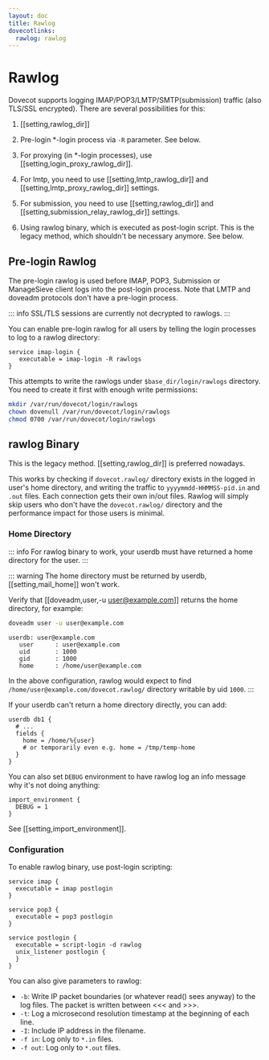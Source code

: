```yaml
---
layout: doc
title: Rawlog
dovecotlinks:
  rawlog: rawlog
---
```


# Rawlog

Dovecot supports logging IMAP/POP3/LMTP/SMTP(submission) traffic (also
TLS/SSL encrypted). There are several possibilities for this:

1. [[setting,rawlog_dir]]

2. Pre-login \*-login process via `-R` parameter. See below.

3. For proxying (in \*-login processes), use
   [[setting,login_proxy_rawlog_dir]].

4. For lmtp, you need to use [[setting,lmtp_rawlog_dir]] and
   [[setting,lmtp_proxy_rawlog_dir]] settings.

5. For submission, you need to use [[setting,rawlog_dir]] and
   [[setting,submission_relay_rawlog_dir]] settings.

6. Using rawlog binary, which is executed as post-login script.
   This is the legacy method, which shouldn't be necessary anymore. See below.

## Pre-login Rawlog

The pre-login rawlog is used before IMAP, POP3, Submission or ManageSieve
client logs into the post-login process. Note that LMTP and doveadm protocols
don't have a pre-login process.

::: info
SSL/TLS sessions are currently not decrypted to rawlogs.
:::

You can enable pre-login rawlog for all users by telling the login processes
to log to a rawlog directory:

```[dovecot.conf]
service imap-login {
   executable = imap-login -R rawlogs
}
```

This attempts to write the rawlogs under `$base_dir/login/rawlogs` directory.
You need to create it first with enough write permissions:

```sh
mkdir /var/run/dovecot/login/rawlogs
chown dovenull /var/run/dovecot/login/rawlogs
chmod 0700 /var/run/dovecot/login/rawlogs
```

## rawlog Binary

This is the legacy method. [[setting,rawlog_dir]] is preferred nowadays.

This works by checking if `dovecot.rawlog/` directory exists in the logged in
user's home directory, and writing the traffic to `yyyymmdd-HHMMSS-pid.in`
and `.out` files. Each connection gets their own in/out files. Rawlog will
simply skip users who don't have the `dovecot.rawlog/` directory and the
performance impact for those users is minimal.

### Home Directory

::: info
For rawlog binary to work, your userdb must have returned a home directory
for the user.
:::

::: warning
The home directory must be returned by userdb, [[setting,mail_home]] won't
work.

Verify that [[doveadm,user,-u user@example.com]] returns the home directory,
for example:

```sh
doveadm user -u user@example.com
```
```
userdb: user@example.com
   user      : user@example.com
   uid       : 1000
   gid       : 1000
   home      : /home/user@example.com
```

In the above configuration, rawlog would expect to find
`/home/user@example.com/dovecot.rawlog/` directory writable by uid `1000`.
:::

If your userdb can't return a home directory directly, you can add:

```[dovecot.conf]
userdb db1 {
  # ...
  fields {
    home = /home/%{user}
    # or temporarily even e.g. home = /tmp/temp-home
  }
}
```

You can also set `DEBUG` environment to have rawlog log an info message why
it's not doing anything:

```[dovecot.conf]
import_environment {
  DEBUG = 1
}
```

See [[setting,import_environment]].

### Configuration

To enable rawlog binary, use post-login scripting:

```[dovecot.conf]
service imap {
  executable = imap postlogin
}

service pop3 {
  executable = pop3 postlogin
}

service postlogin {
  executable = script-login -d rawlog
  unix_listener postlogin {
  }
}
```

You can also give parameters to rawlog:

* `-b`: Write IP packet boundaries (or whatever read() sees anyway) to the
  log files. The packet is written between &lt;&lt;&lt; and &gt;&gt;&gt;.
* `-t`: Log a microsecond resolution timestamp at the beginning of each line.
* `-I`: Include IP address in the filename.
* `-f in`: Log only to `*.in` files.
* `-f out`: Log only to `*.out` files.
